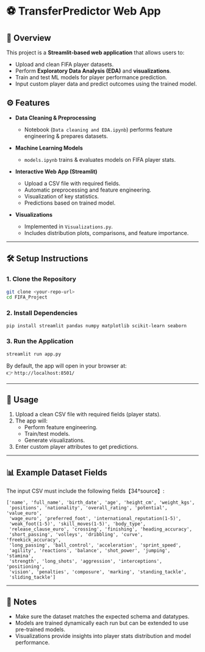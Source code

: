 # ⚽ TransferPredictor Web App  

## 📌 Overview  
This project is a **Streamlit-based web application** that allows users to:  
- Upload and clean FIFA player datasets.  
- Perform **Exploratory Data Analysis (EDA)** and **visualizations**.  
- Train and test ML models for player performance prediction.  
- Input custom player data and predict outcomes using the trained model.  

## ⚙️ Features  

- **Data Cleaning & Preprocessing**  
  - Notebook (`Data cleaning and EDA.ipynb`) performs feature engineering & prepares datasets.  

- **Machine Learning Models**  
  - `models.ipynb` trains & evaluates models on FIFA player stats.  

- **Interactive Web App (Streamlit)**  
  - Upload a CSV file with required fields.  
  - Automatic preprocessing and feature engineering.  
  - Visualization of key statistics.  
  - Predictions based on trained model.  

- **Visualizations**  
  - Implemented in `Visualizations.py`.  
  - Includes distribution plots, comparisons, and feature importance.  

---

## 🛠 Setup Instructions  

### 1. Clone the Repository  
```bash
git clone <your-repo-url>
cd FIFA_Project
```

### 2. Install Dependencies  
```bash
pip install streamlit pandas numpy matplotlib scikit-learn seaborn
```

### 3. Run the Application  
```bash
streamlit run app.py
```

By default, the app will open in your browser at:  
👉 `http://localhost:8501/`  

---

## 🚀 Usage  

1. Upload a clean CSV file with required fields (player stats).  
2. The app will:  
   - Perform feature engineering.  
   - Train/test models.  
   - Generate visualizations.  
3. Enter custom player attributes to get predictions.  

---

## 📊 Example Dataset Fields  

The input CSV must include the following fields【34†source】:  

```
['name', 'full_name', 'birth_date', 'age', 'height_cm', 'weight_kgs',
 'positions', 'nationality', 'overall_rating', 'potential', 'value_euro',
 'wage_euro', 'preferred_foot', 'international_reputation(1-5)',
 'weak_foot(1-5)', 'skill_moves(1-5)', 'body_type',
 'release_clause_euro', 'crossing', 'finishing', 'heading_accuracy',
 'short_passing', 'volleys', 'dribbling', 'curve', 'freekick_accuracy',
 'long_passing', 'ball_control', 'acceleration', 'sprint_speed',
 'agility', 'reactions', 'balance', 'shot_power', 'jumping', 'stamina',
 'strength', 'long_shots', 'aggression', 'interceptions', 'positioning',
 'vision', 'penalties', 'composure', 'marking', 'standing_tackle',
 'sliding_tackle']
```

---

## 📝 Notes  

- Make sure the dataset matches the expected schema and datatypes.  
- Models are trained dynamically each run but can be extended to use pre-trained models.  
- Visualizations provide insights into player stats distribution and model performance.  
